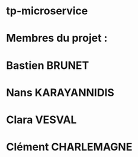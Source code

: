 # tp-microservice


# Membres du projet :
# Bastien BRUNET
# Nans KARAYANNIDIS
# Clara VESVAL
# Clément CHARLEMAGNE
